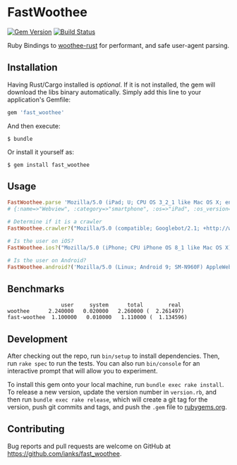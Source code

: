 # FastWoothee

[![Gem Version](https://badge.fury.io/rb/fast_woothee.svg)](https://badge.fury.io/rb/fast_woothee)
[![Build Status](https://travis-ci.org/ianks/fast_woothee.svg?branch=master)](https://travis-ci.org/ianks/fast_woothee)

Ruby Bindings to [woothee-rust](https://github.com/hhatto/woothee-rust) for
performant, and safe user-agent parsing.

## Installation

Having Rust/Cargo installed is _optional_. If it is not installed, the gem will
download the libs binary automatically. Simply add this line to your
application's Gemfile:

```ruby
gem 'fast_woothee'
```

And then execute:

    $ bundle

Or install it yourself as:

    $ gem install fast_woothee

## Usage

```ruby
FastWoothee.parse 'Mozilla/5.0 (iPad; U; CPU OS 3_2_1 like Mac OS X; en-us) AppleWebKit/531.21.10 (KHTML, like Gecko) Mobile/7B405'
# {:name=>"Webview", :category=>"smartphone", :os=>"iPad", :os_version=>"3.2.1", :browser_type=>"browser", :version=>"UNKNOWN", :vendor=>"OS vendor"}
```

```ruby
# Determine if it is a crawler
FastWoothee.crawler?("Mozilla/5.0 (compatible; Googlebot/2.1; +http://www.google.com/bot.html") # => true
```

```ruby
# Is the user on iOS?
FastWoothee.ios?("Mozilla/5.0 (iPhone; CPU iPhone OS 8_1 like Mac OS X) AppleWebKit/600.1.4 (KHTML, like Gecko) Version/8.0 Mobile/12B411 Safari/600.1.4") # => true
```

```ruby
# Is the user on Android?
FastWoothee.android?('Mozilla/5.0 (Linux; Android 9; SM-N960F) AppleWebKit/537.36 (KHTML, like Gecko) Chrome/72.0.3626.105 Mobile Safari/537.36') # => true
```

## Benchmarks

```
                 user     system      total        real
woothee      2.240000   0.020000   2.260000 (  2.261497)
fast-woothee  1.100000   0.010000   1.110000 (  1.134596)
```

## Development

After checking out the repo, run `bin/setup` to install dependencies. Then, run
`rake spec` to run the tests. You can also run `bin/console` for an interactive
prompt that will allow you to experiment.

To install this gem onto your local machine, run `bundle exec rake install`. To
release a new version, update the version number in `version.rb`, and then run
`bundle exec rake release`, which will create a git tag for the version, push
git commits and tags, and push the `.gem` file to
[rubygems.org](https://rubygems.org).

## Contributing

Bug reports and pull requests are welcome on GitHub at https://github.com/ianks/fast_woothee.
